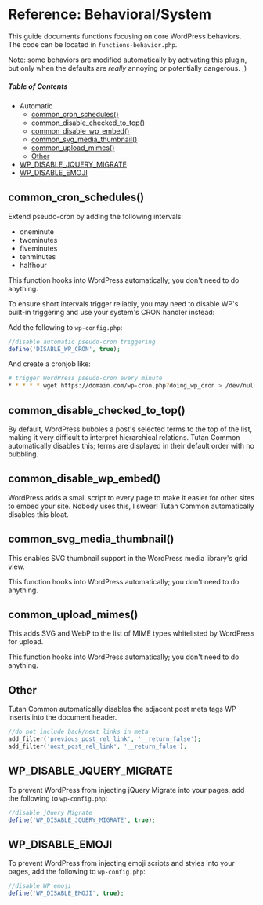# Reference: Behavioral/System

This guide documents functions focusing on core WordPress behaviors. The code can be located in `functions-behavior.php`.

Note: some behaviors are modified automatically by activating this plugin, but only when the defaults are *really* annoying or potentially dangerous. ;)



##### Table of Contents

 * Automatic
   * [common_cron_schedules()](#common_cron_schedules)
   * [common_disable_checked_to_top()](#common_disable_checked_to_top)
   * [common_disable_wp_embed()](#common_disable_wp_embed)
   * [common_svg_media_thumbnail()](#common_svg_media_thumbnail)
   * [common_upload_mimes()](#common_upload_mimes)
   * [Other](#other)
 * [WP_DISABLE_JQUERY_MIGRATE](#wp_disable_jquery_migrate)
 * [WP_DISABLE_EMOJI](#wp_disable_emoji)



## common_cron_schedules()

Extend pseudo-cron by adding the following intervals:

 * oneminute
 * twominutes
 * fiveminutes
 * tenminutes
 * halfhour

This function hooks into WordPress automatically; you don't need to do anything.

To ensure short intervals trigger reliably, you may need to disable WP's built-in triggering and use your system's CRON handler instead:

Add the following to `wp-config.php`:

```php
//disable automatic pseudo-cron triggering
define('DISABLE_WP_CRON', true);
```

And create a cronjob like:

```bash
# trigger WordPress pseudo-cron every minute
* * * * * wget https://domain.com/wp-cron.php?doing_wp_cron > /dev/null 2>&1
```



## common_disable_checked_to_top()

By default, WordPress bubbles a post's selected terms to the top of the list, making it very difficult to interpret hierarchical relations. Tutan Common automatically disables this; terms are displayed in their default order with no bubbling.



## common_disable_wp_embed()

WordPress adds a small script to every page to make it easier for other sites to embed your site. Nobody uses this, I swear! Tutan Common automatically disables this bloat.



## common_svg_media_thumbnail()

This enables SVG thumbnail support in the WordPress media library's grid view.

This function hooks into WordPress automatically; you don't need to do anything.



## common_upload_mimes()

This adds SVG and WebP to the list of MIME types whitelisted by WordPress for upload.

This function hooks into WordPress automatically; you don't need to do anything.



## Other

Tutan Common automatically disables the adjacent post meta tags WP inserts into the document header.

```php
//do not include back/next links in meta
add_filter('previous_post_rel_link', '__return_false');
add_filter('next_post_rel_link', '__return_false');
```



## WP_DISABLE_JQUERY_MIGRATE

To prevent WordPress from injecting jQuery Migrate into your pages, add the following to `wp-config.php`:

```php
//disable jQuery Migrate
define('WP_DISABLE_JQUERY_MIGRATE', true);
```



## WP_DISABLE_EMOJI

To prevent WordPress from injecting emoji scripts and styles into your pages, add the following to `wp-config.php`:

```php
//disable WP emoji
define('WP_DISABLE_EMOJI', true);
```
